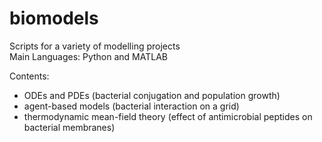 # biomodels
Scripts for a variety of modelling projects  
Main Languages: Python and MATLAB 

Contents: 
- ODEs and PDEs (bacterial conjugation and population growth)
- agent-based models (bacterial interaction on a grid)
- thermodynamic mean-field theory (effect of antimicrobial peptides on bacterial membranes)
